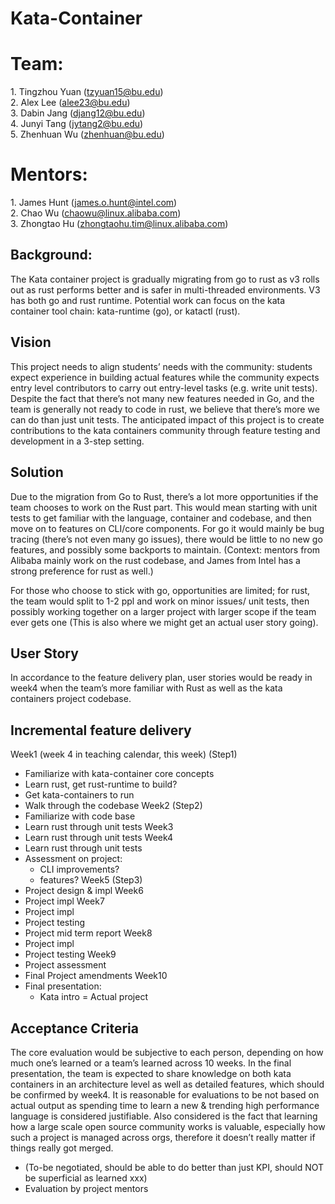 # Kata-Container

Team:
=====
 

 
  
 
 
1\. Tingzhou Yuan (tzyuan15@bu.edu)  
2\. Alex Lee (alee23@bu.edu)  
3\. Dabin Jang (djang12@bu.edu)  
4\. Junyi Tang (jytang2@bu.edu)  
5\. Zhenhuan Wu (zhenhuan@bu.edu)
 
  
 
Mentors:
========

 
  
 
1\. James Hunt (james.o.hunt@intel.com)  
2\. Chao Wu (chaowu@linux.alibaba.com)  
3\. Zhongtao Hu (zhongtaohu.tim@linux.alibaba.com)
## Background: 
The Kata container project is gradually migrating from go to rust as v3 rolls out as rust performs better and is safer in multi-threaded environments. V3 has both go and rust runtime. Potential work can focus on the kata container tool chain: kata-runtime (go), or katactl (rust).  

## Vision
This project needs to align students’ needs with the community: students expect experience in building actual features while the community expects entry level contributors to carry out entry-level tasks (e.g. write unit tests). Despite the fact that there’s not many new features needed in Go, and the team is generally not ready to code in rust, we believe that there’s more we can do than just unit tests. The anticipated impact of this project is to create contributions to the kata containers community through feature testing and development in a 3-step setting.  

## Solution
Due to the migration from Go to Rust, there’s a lot more opportunities if the team chooses to work on the Rust part. This would mean starting with unit tests to get familiar with the language, container and codebase, and then move on to features on CLI/core components. For go it would mainly be bug tracing (there’s not even many go issues), there would be little to no new go features, and possibly some backports to maintain.
 (Context: mentors from Alibaba mainly work on the rust codebase, and James from Intel has a strong preference for rust as well.)

For those who choose to stick with go, opportunities are limited; for rust, the team would split to 1-2 ppl and work on minor issues/ unit tests, then possibly working together on a larger project with larger scope if the team ever gets one (This is also where we might get an actual user story going).  

## User Story
In accordance to the feature delivery plan, user stories would be ready in week4 when the team’s more familiar with Rust as well as the kata containers project codebase.  

## Incremental feature delivery
Week1 (week 4 in teaching calendar, this week) (Step1)
- Familiarize with kata-container core concepts
- Learn rust, get rust-runtime to build?
- Get kata-containers to run
- Walk through the codebase
Week2 (Step2)
- Familiarize with code base
- Learn rust through unit tests
Week3
- Learn rust through unit tests
Week4
- Learn rust through unit tests
- Assessment on project: 
  - CLI improvements?
  - features?
Week5 (Step3)
- Project design & impl
Week6
- Project impl
Week7
- Project impl
- Project testing
- Project mid term report
Week8
- Project impl
- Project testing
Week9
- Project assessment
- Final Project amendments
Week10
- Final presentation:
   - Kata intro
   = Actual project  

## Acceptance Criteria
The core evaluation would be subjective to each person,  depending on how much one’s learned or a team’s learned across 10 weeks. In the final presentation, the team is expected to share knowledge on both kata containers in an architecture level as well as detailed features, which should be confirmed by week4. It is reasonable for evaluations to be not based on actual output as spending time to learn a new & trending high performance language is considered justifiable. Also considered is the fact that learning how a large scale open source community works is valuable, especially how such a project is managed across orgs, therefore it doesn’t really matter if things really got merged.
   - (To-be negotiated, should be able to do better than just KPI, should NOT be superficial as learned xxx)
   - Evaluation by project mentors
